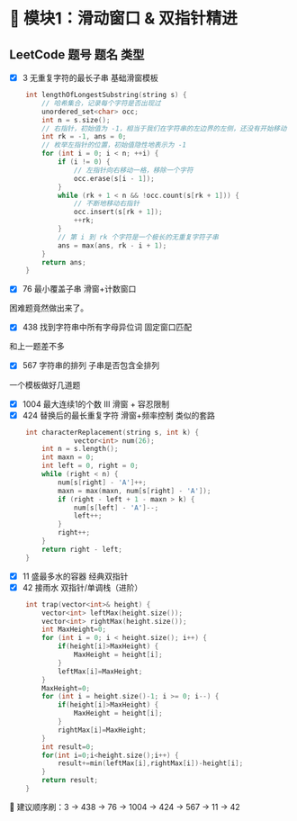 # 🧊 模块1：滑动窗口 & 双指针精进
## LeetCode 题号	题名	类型
- [x]  3	无重复字符的最长子串	基础滑窗模板
```cpp
    int lengthOfLongestSubstring(string s) {
        // 哈希集合，记录每个字符是否出现过
        unordered_set<char> occ;
        int n = s.size();
        // 右指针，初始值为 -1，相当于我们在字符串的左边界的左侧，还没有开始移动
        int rk = -1, ans = 0;
        // 枚举左指针的位置，初始值隐性地表示为 -1
        for (int i = 0; i < n; ++i) {
            if (i != 0) {
                // 左指针向右移动一格，移除一个字符
                occ.erase(s[i - 1]);
            }
            while (rk + 1 < n && !occ.count(s[rk + 1])) {
                // 不断地移动右指针
                occ.insert(s[rk + 1]);
                ++rk;
            }
            // 第 i 到 rk 个字符是一个极长的无重复字符子串
            ans = max(ans, rk - i + 1);
        }
        return ans;
    }
```
- [x]  76	最小覆盖子串	滑窗+计数窗口

困难题竟然做出来了。

- [x]  438	找到字符串中所有字母异位词	固定窗口匹配

和上一题差不多

- [x]  567	字符串的排列	子串是否包含全排列

一个模板做好几道题

- [x]  1004	最大连续1的个数 III	滑窗 + 容忍限制
- [x]  424	替换后的最长重复字符	滑窗+频率控制
类似的套路
```cpp
    int characterReplacement(string s, int k) {
                vector<int> num(26);
        int n = s.length();
        int maxn = 0;
        int left = 0, right = 0;
        while (right < n) {
            num[s[right] - 'A']++;
            maxn = max(maxn, num[s[right] - 'A']);
            if (right - left + 1 - maxn > k) {
                num[s[left] - 'A']--;
                left++;
            }
            right++;
        }
        return right - left;
    }
```
- [x]  11	盛最多水的容器	经典双指针
- [x]  42	接雨水	双指针/单调栈（进阶）
```cpp
    int trap(vector<int>& height) {
        vector<int> leftMax(height.size());
        vector<int> rightMax(height.size());
        int MaxHeight=0;
        for (int i = 0; i < height.size(); i++) {
            if(height[i]>MaxHeight) {
                MaxHeight = height[i];
            }
            leftMax[i]=MaxHeight;
        }
        MaxHeight=0;
        for (int i = height.size()-1; i >= 0; i--) {
            if(height[i]>MaxHeight) {
                MaxHeight = height[i];
            }
            rightMax[i]=MaxHeight;
        }
        int result=0;
        for(int i=0;i<height.size();i++) {
            result+=min(leftMax[i],rightMax[i])-height[i];
        }
        return result;
    }
```
📌 建议顺序刷：3 → 438 → 76 → 1004 → 424 → 567 → 11 → 42